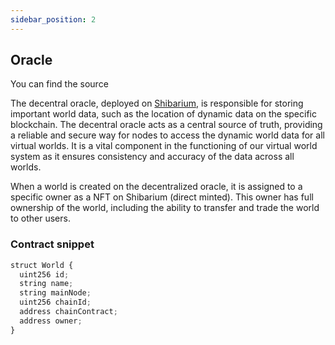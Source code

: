 ```yaml
---
sidebar_position: 2
---
```


## Oracle

You can find the source

The decentral oracle, deployed on [Shibarium](https://shibatoken.com/), is responsible for storing important world data, such as the location of dynamic data on
the specific blockchain. The decentral oracle acts as a central source of truth, providing a reliable and secure way for nodes to access the dynamic world data
for all virtual worlds. It is a vital component in the functioning of our virtual world system as it ensures consistency and accuracy of the data across all
worlds.

When a world is created on the decentralized oracle, it is assigned to a specific owner as a NFT on Shibarium (direct minted). This owner has full ownership of the world, including the ability to
transfer and trade the world to other users.

### Contract snippet

```jsx title="Fixed world data and version"
struct World {
  uint256 id;
  string name;
  string mainNode;
  uint256 chainId;
  address chainContract;
  address owner;
}
```
